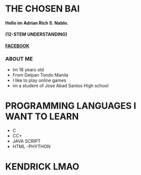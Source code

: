# THE CHOSEN BAI
#### Hello im Adrian Rich S. Nablo. 
#### (12-STEM UNDERSTANDING)
#### [FACEBOOK](https://www.facebook.com/xf4m0usx)

### ABOUT ME
- Im 18 years old
- From Delpan Tondo Manila
- I like to play online games
- im a student of Jose Abad Santos High school

# PROGRAMMING LANGUAGES I WANT TO LEARN
- C 
- CC+
- JAVA SCRIPT 
- HTML
-PHYTHON

 


# KENDRICK LMAO
  
  
